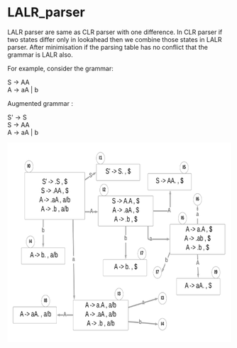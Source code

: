 # LALR_parser

LALR parser are same as CLR parser with one difference. In CLR parser if two states differ only in lookahead then we combine those states in LALR parser. After minimisation if the parsing table has no conflict that the grammar is LALR also.

For example,
consider the grammar:

S -> AA <br>
A -> aA | b

Augmented grammar :

S' -> S <br>
S -> AA <br>
A -> aA | b

<img src="images/LALR.png" height="450">


